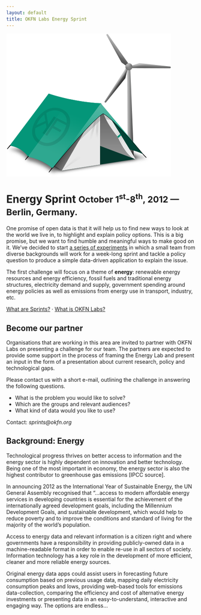 ```yaml
---
layout: default
title: OKFN Labs Energy Sprint
---
```


<img src="/img/turbine-tent.png" class="logo">
<h1>
  Energy Sprint
  <small>October 1<sup>st</sup>-8<sup>th</sup>, 2012 &mdash; Berlin, Germany.</small>
</h1>

<p class="teaser">One promise of open data is that it will help us to find new ways to look at the world we live in, to highlight and explain policy options. This is a big promise, but we want to find humble and meaningful ways to make good on it. We’ve decided to start <a href="/">a series of experiments</a> in which a small team from diverse backgrounds will work for a week-long sprint and tackle a policy question to produce a simple data-driven application to explain the issue.</p>

<p>The first challenge will focus on a theme of <strong>energy</strong>: renewable energy resources and energy efficiency, fossil fuels and traditional energy structures, electricity demand and supply, government spending around energy policies as well as emissions from energy use in transport, industry, etc.</p>

<p>
<a href="/">What are Sprints?</a> &middot; <a href="http://okfnlabs.org">What is OKFN Labs?</a>
</p>

<h2>Become our partner</h2>

<p>Organisations that are working in this area are invited to partner with OKFN Labs on presenting a challenge for our team. The partners are expected to provide some support in the process of framing the Energy Lab and present an input in the form of a presentation about current research, policy and technological gaps.</p>

<p>Please contact us with a short e-mail, outlining the challenge in answering the following questions.</p>

<ul>
  <li>What is the problem you would like to solve?</li>
  <li>Which are the groups and relevant audiences?</li>
  <li>What kind of data would you like to use?</li>
</ul>

<p>
  Contact: <em>sprints@okfn.org</em>
</p>

<h2>Background: Energy</h2>

<p>Technological progress thrives on better access to information and the energy sector is highly dependent on innovation and better technology. Being one of the most important in economy, the energy sector is also the highest contributor to greenhouse gas emissions [IPCC source].</p>

<p>In announcing 2012 as the International Year of Sustainable Energy, the UN General Assembly recognised that “…access to modern affordable energy services in developing countries is essential for the achievement of the internationally agreed development goals, including the Millennium Development Goals, and sustainable development, which would help to reduce poverty and to improve the conditions and standard of living for the majority of the world’s population.</p>

<p>Access to energy data and relevant information is a citizen right and where governments have a responsibility in providing publicly-owned data in a machine-readable format in order to enable re-use in all sectors of society. Information technology has a key role in the development of more efficient, cleaner and more reliable energy sources.</p>

<p>Original energy data apps could assist users in forecasting future consumption based on previous usage data, mapping daily electricity consumption peaks and lows, providing web-based tools for emissions data-collection, comparing the efficiency and cost of alternative energy investments or presenting data in an easy-to-understand, interactive and engaging way. The options are endless…</p>

